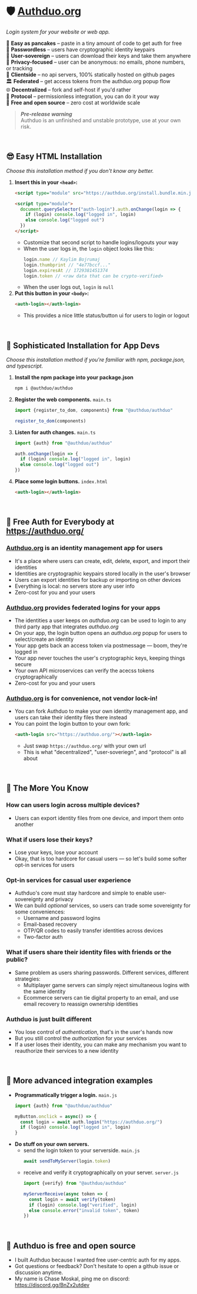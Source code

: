 
# 🛡️ [Authduo.org](https://authduo.org/)

*Login system for your website or web app.*

🥞 **Easy as pancakes** – paste in a tiny amount of code to get auth for free  
🔑 **Passwordless** – users have cryptographic identity keypairs  
🦸 **User-sovereign** – users can download their keys and take them anywhere  
🥷 **Privacy-focused** – user can be anonymous: no emails, phone numbers, or tracking  
📱 **Clientside** – no api servers, 100% statically hosted on github pages  
🏛️ **Federated** – get access tokens from the authduo.org popup flow  
🌐 **Decentralized** – fork and self-host if you'd rather  
📜 **Protocol** – permissionless integration, you can do it your way  
💖 **Free and open source** – zero cost at worldwide scale  

> ***Pre-release warning***  
> Authduo is an unfinished and unstable prototype, use at your own risk.  

<br/>

## 😎 Easy HTML Installation

*Choose this installation method if you don't know any better.*

1. **Insert this in your `<head>`:**
    ```html
    <script type="module" src="https://authduo.org/install.bundle.min.js"></script>

    <script type="module">
      document.querySelector("auth-login").auth.onChange(login => {
        if (login) console.log("logged in", login)
        else console.log("logged out")
      })
    </script>
    ```
    - Customize that second script to handle logins/logouts your way
    - When the user logs in, the `login` object looks like this:
      ```js
      login.name // Kaylim Bojrumaj
      login.thumbprint // "4e77bccf..."
      login.expiresAt // 1729381451374
      login.token // <raw data that can be crypto-verified>
      ```
    - When the user logs out, `login` is `null`
1. **Put this button in your `<body>`:**
    ```html
    <auth-login></auth-login>
    ```
    - This provides a nice little status/button ui for users to login or logout

<br/>

## 🧐 Sophisticated Installation for App Devs

*Choose this installation method if you're familiar with npm, package.json, and typescript.*

1. **Install the npm package into your package.json**
    ```sh
    npm i @authduo/authduo
    ```
1. **Register the web components.** `main.ts`
    ```ts
    import {register_to_dom, components} from "@authduo/authduo"

    register_to_dom(components)
    ```
1. **Listen for auth changes.** `main.ts`
    ```ts
    import {auth} from "@authduo/authduo"

    auth.onChange(login => {
      if (login) console.log("logged in", login)
      else console.log("logged out")
    })
    ```
1. **Place some login buttons.** `index.html`
    ```html
    <auth-login></auth-login>
    ```

<br/>

## 🗽 Free Auth for Everybody at https://authduo.org/

### [Authduo.org](https://authduo.org/) is an identity management app for users
- It's a place where users can create, edit, delete, export, and import their identities
- Identities are cryptographic keypairs stored locally in the user's browser
- Users can export identities for backup or importing on other devices
- Everything is local: no servers store any user info
- Zero-cost for you and your users

### [Authduo.org](https://authduo.org/) provides federated logins for your apps
- The identities a user keeps on *authduo.org* can be used to login to any third party app that integrates *authduo.org*
- On your app, the login button opens an *authduo.org* popup for users to select/create an identity
- Your app gets back an access token via postmessage — boom, they're logged in
- Your app never touches the user's cryptographic keys, keeping things secure
- Your own API microservices can verify the acecss tokens cryptographically
- Zero-cost for you and your users

### [Authduo.org](https://authduo.org/) is for convenience, not vendor lock-in!
- You can fork Authduo to make your own identity management app, and users can take their identity files there instead
- You can point the login button to your own fork:
  ```html
  <auth-login src="https://authduo.org/"></auth-login>
  ```
  - Just swap `https://authduo.org/` with your own url
  - This is what "decentralized", "user-soveriegn", and "protocol" is all about

<br/>

## 🌠 The More You Know

### How can users login across multiple devices?
- Users can export identity files from one device, and import them onto another

### What if users lose their keys?
- Lose your keys, lose your account
- Okay, that is too hardcore for casual users — so let's build some softer opt-in services for users

### Opt-in services for casual user experience
- Authduo's core must stay hardcore and simple to enable user-sovereignty and privacy
- We can build *optional* services, so users can trade some sovereignty for some conveniences:
  - Username and password logins
  - Email-based recovery
  - OTP/QR codes to easily transfer identities across devices
  - Two-factor auth

### What if users share their identity files with friends or the public?
- Same problem as users sharing passwords. Different services, different strategies:
  - Multiplayer game servers can simply reject simultaneous logins with the same identity
  - Ecommerce servers can tie digital property to an email, and use email recovery to reassign ownership identities

### Authduo is just built different
- You lose control of *authentication*, that's in the user's hands now
- But you still control the *authorization* for your services
- If a user loses their identity, you can make any mechanism you want to reauthorize their services to a new identity

<br/>

## 🔨 More advanced integration examples

- **Programmatically trigger a login.** `main.js`
  ```js
  import {auth} from "@authduo/authduo"

  myButton.onclick = async() => {
    const login = await auth.login("https://authduo.org/")
    if (login) console.log("logged in", login)
  }
  ```
- **Do stuff on your own servers.**
  - send the login token to your serverside. `main.js`
    ```js
    await sendToMyServer(login.token)
    ```
  - receive and verify it cryptographically on your server. `server.js`
    ```js
    import {verify} from "@authduo/authduo"

    myServerReceive(async token => {
      const login = await verify(token)
      if (login) console.log("verified", login)
      else console.error("invalid token", token)
    })
    ```

<br/>

## 💖 Authduo is free and open source
- I built Authduo because I wanted free user-centric auth for my apps.
- Got questions or feedback? Don't hesitate to open a github issue or discussion anytime.
- My name is Chase Moskal, ping me on discord: https://discord.gg/BnZx2utdev


